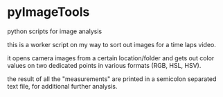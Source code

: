# pyImageTools
python scripts for image analysis

this is a worker script on my way to sort out images for a time laps video.

it opens camera images from a certain location/folder and gets out color values 
on two dedicated points in various formats (RGB, HSL, HSV).

the result of all the "measurements" are printed in a semicolon separated 
text file, for additional further analysis. 

